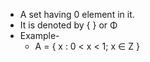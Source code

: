 - A set having 0 element in it.
- It is denoted by { } or Φ
- Example-
	- A = { x : 0 < x < 1; x ∈ Z }
